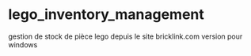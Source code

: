# lego_inventory_management
gestion de stock de pièce lego depuis le site bricklink.com
version pour windows
